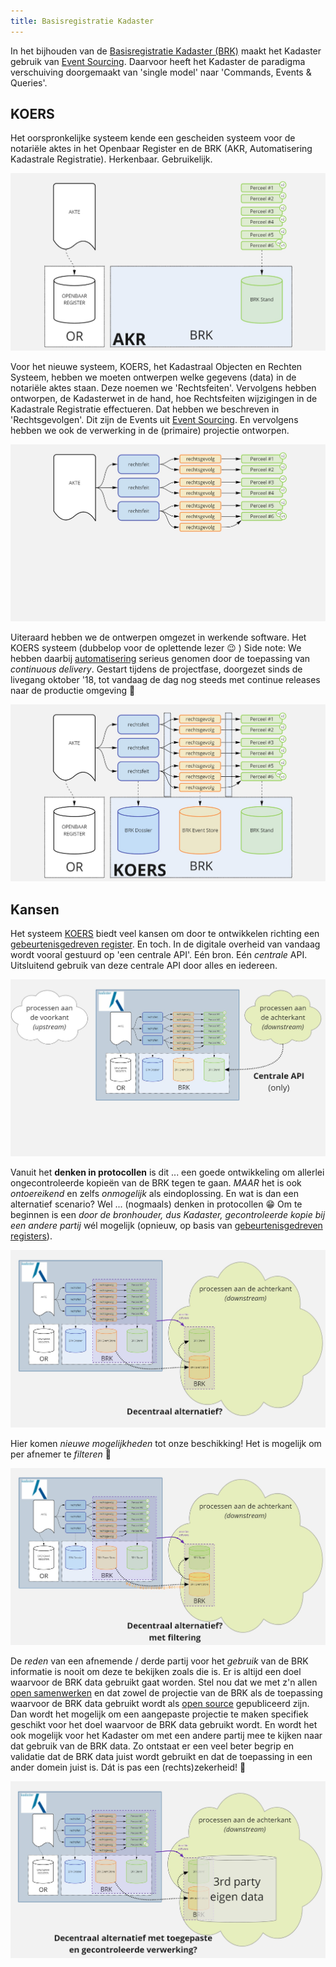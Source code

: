 ```yaml
---
title: Basisregistratie Kadaster
---
```

In het bijhouden van de <a href="" target="_blank">Basisregistratie Kadaster (BRK)</a> maakt het
Kadaster gebruik van [Event Sourcing](../achtergrond/event-sourcing.md). Daarvoor heeft het
Kadaster de paradigma verschuiving doorgemaakt van 'single model' naar 'Commands, Events & Queries'.

## KOERS

Het oorspronkelijke systeem kende een gescheiden systeem voor de notariële aktes in het Openbaar
Register en de BRK (AKR, Automatisering Kadastrale Registratie). Herkenbaar. Gebruikelijk.

![BRK 1978](./koers/brk-1978.jpg)

Voor het nieuwe systeem, KOERS, het Kadastraal Objecten en Rechten Systeem, hebben we moeten
ontwerpen welke gegevens (data) in de notariële aktes staan. Deze noemen we 'Rechtsfeiten'.
Vervolgens hebben ontworpen, de Kadasterwet in de hand, hoe Rechtsfeiten wijzigingen in de
Kadastrale Registratie effectueren. Dat  hebben we beschreven in 'Rechtsgevolgen'. Dit zijn de
Events uit [Event Sourcing](../achtergrond/event-sourcing.md). En vervolgens hebben we ook de
verwerking in de (primaire) projectie ontworpen.

![BRK Paradigm Shift](./koers/brk-paradigm-shift.jpg)

Uiteraard hebben we de ontwerpen omgezet in werkende software. Het KOERS systeem (dubbelop voor de
oplettende lezer :wink: ) Side note: We hebben daarbij [automatisering](../automatisering.md)
serieus genomen door de toepassing van _continuous delivery_. Gestart tijdens de projectfase,
doorgezet sinds de livegang oktober '18, tot vandaag de dag nog steeds met continue releases naar de
productie omgeving :muscle:

![BRK KOERS](./koers/brk-koers.jpg)

## Kansen

Het systeem [KOERS](#koers) biedt veel kansen om door te ontwikkelen richting een
[gebeurtenisgedreven register](../oplossingen.md#gebeurtenisgedreven-registers). En toch. In de
digitale overheid van vandaag wordt vooral gestuurd op 'een centrale API'. Eén bron. Eén _centrale_
API. Uitsluitend gebruik van deze centrale API door alles en iedereen.

![BRK Centrale API](./koers/brk-central-api.jpg)

Vanuit het **denken in protocollen** is dit ... een goede ontwikkeling om allerlei ongecontroleerde
kopieën van de BRK tegen te gaan. _MAAR_ het is ook _ontoereikend_ en zelfs _onmogelijk_ als
eindoplossing. En wat is dan een alternatief scenario? Wel ... (nogmaals) denken in protocollen
:grin: Om te beginnen is een _door de bronhouder, dus Kadaster, gecontroleerde kopie bij een andere
partij_ wél mogelijk (opnieuw, op basis van [gebeurtenisgedreven
registers](../oplossingen.md#gebeurtenisgedreven-registers)).

![BRK Remote Store](./koers/brk-remote-store.jpg)

Hier komen _nieuwe mogelijkheden_ tot onze beschikking! Het is mogelijk om per afnemer te _filteren_ :muscle:

![BRK Remote Store with Filtering](./koers/brk-remote-store-filtered.jpg)

De _reden_ van een afnemende / derde partij voor het _gebruik_ van de BRK informatie is nooit om
deze te bekijken zoals die is. Er is altijd een doel waarvoor de BRK data gebruikt gaat worden. Stel
nou dat we met z'n allen [open samenwerken](../oplossingen.md#open-samenwerken) en dat zowel de
projectie van de BRK als de toepassing waarvoor de BRK data gebruikt wordt als [open
source](../achtergrond/open-source.md) gepubliceerd zijn. Dan wordt het mogelijk om een aangepaste
projectie te maken specifiek geschikt voor het doel waarvoor de BRK data gebruikt wordt. En wordt
het ook mogelijk voor het Kadaster om met een andere partij mee te kijken naar dat gebruik van de
BRK data. Zo ontstaat er een veel beter begrip en validatie dat de BRK data juist wordt gebruikt en
dat de toepassing in een ander domein juist is. Dát is pas een (rechts)zekerheid! :rocket:


![BRK Remote Store 3rd Party](./koers/brk-remote-store-3rd-party.jpg)
